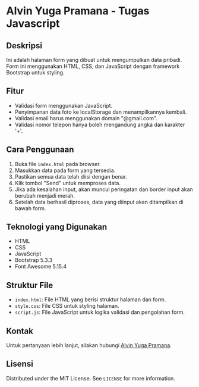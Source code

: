 # Alvin Yuga Pramana - Tugas Javascript

## Deskripsi
Ini adalah halaman form yang dibuat untuk mengumpulkan data pribadi. Form ini menggunakan HTML, CSS, dan JavaScript dengan framework Bootstrap untuk styling.

## Fitur
- Validasi form menggunakan JavaScript.
- Penyimpanan data foto ke localStorage dan menampilkannya kembali.
- Validasi email harus menggunakan domain "@gmail.com".
- Validasi nomor telepon hanya boleh mengandung angka dan karakter '+'.

## Cara Penggunaan
1. Buka file `index.html` pada browser.
2. Masukkan data pada form yang tersedia.
3. Pastikan semua data telah diisi dengan benar.
4. Klik tombol "Send" untuk memproses data.
5. Jika ada kesalahan input, akan muncul peringatan dan border input akan berubah menjadi merah.
6. Setelah data berhasil diproses, data yang diinput akan ditampilkan di bawah form.

## Teknologi yang Digunakan
- HTML
- CSS
- JavaScript
- Bootstrap 5.3.3
- Font Awesome 5.15.4

## Struktur File
- `index.html`: File HTML yang berisi struktur halaman dan form.
- `style.css`: File CSS untuk styling halaman.
- `script.js`: File JavaScript untuk logika validasi dan pengolahan form.

## Kontak
Untuk pertanyaan lebih lanjut, silakan hubungi [Alvin Yuga Pramana](mailto:alvinyuga@example.com).

## Lisensi
Distributed under the MIT License. See `LICENSE` for more information.
